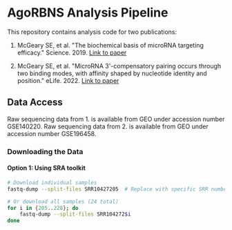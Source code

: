 # AgoRBNS Analysis Pipeline

This repository contains analysis code for two publications:

1. McGeary SE, et al. "The biochemical basis of microRNA targeting efficacy." Science. 2019.
   [Link to paper](https://www.science.org/doi/10.1126/science.aav1741)

2. McGeary SE, et al. "MicroRNA 3'-compensatory pairing occurs through two binding modes, with affinity shaped by nucleotide identity and position." eLife. 2022.
   [Link to paper](https://elifesciences.org/articles/73188)

## Data Access

Raw sequencing data from 1. is available from GEO under accession number GSE140220.
Raw sequencing data from 2. is available from GEO under accession number GSE196458.



### Downloading the Data

#### Option 1: Using SRA toolkit
```bash
# Download individual samples
fastq-dump --split-files SRR10427205  # Replace with specific SRR number

# Or download all samples (24 total)
for i in {205..228}; do
    fastq-dump --split-files SRR104272$i
done